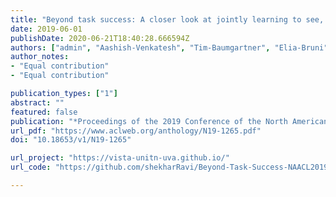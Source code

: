 ```yaml
---
title: "Beyond task success: A closer look at jointly learning to see, ask, and GuessWhat"
date: 2019-06-01
publishDate: 2020-06-21T18:40:28.666594Z
authors: ["admin", "Aashish-Venkatesh", "Tim-Baumgartner", "Elia-Bruni", "Barbara-Plank", "Raffaella-Bernardi", "Raquel-Fernandez"]
author_notes:
- "Equal contribution"
- "Equal contribution"

publication_types: ["1"]
abstract: ""
featured: false
publication: "*Proceedings of the 2019 Conference of the North American Chapter of the Association for Computational Linguistics: Human Language Technologies  (NAACL-HLT), Volume 1 (Long and Short Papers)*"
url_pdf: "https://www.aclweb.org/anthology/N19-1265.pdf"
doi: "10.18653/v1/N19-1265"

url_project: "https://vista-unitn-uva.github.io/"
url_code: "https://github.com/shekharRavi/Beyond-Task-Success-NAACL2019"

---
```


